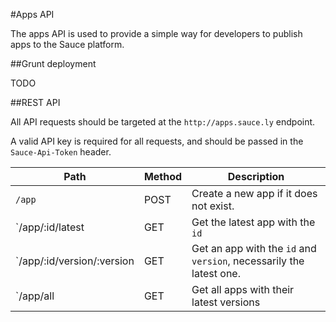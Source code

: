 #Apps API

The apps API is used to provide a simple way for developers to publish apps to the Sauce platform.


##Grunt deployment

TODO


##REST API

All API requests should be targeted at the `http://apps.sauce.ly` endpoint. 

A valid API key is required for all requests, and should be passed in the `Sauce-Api-Token` header.

|            Path            | Method |                             Description                             |
| -------------------------- | ------ | ------------------------------------------------------------------- |
| `/app`                     | POST   | Create a new app if it does not exist.                              |
| `/app/:id/latest           | GET    | Get the latest app with the `id`                                    |
| `/app/:id/version/:version | GET    | Get an app with the `id` and `version`, necessarily the latest one. |
| `/app/all                  | GET    | Get all apps with their latest versions                             |